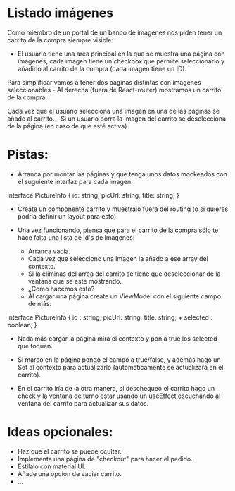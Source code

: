 # Listado imágenes 

Como miembro de un portal de un banco de imagenes nos piden tener un carrito de la compra siempre
visible: 
- El usuario tiene una area principal en la que se muestra una página con imagenes, cada imagen
tiene un checkbox que permite seleccionarlo y añadirlo al carrito de la compra (cada imagen tiene un ID).

Para simplificar vamos a tener dos páginas distintas con imagenes seleccionables - Al derecha
(fuera de React-router) mostramos un carrito de la compra.

Cada vez que el usuario selecciona una imagen en una de las páginas se añade al carrito. - Si un
usuario borra la imagen del carrito se deselecciona de la página (en caso de que esté activa).

# Pistas:
- Arranca por montar las páginas y que tenga unos datos mockeados con el suguiente interfaz para
cada imagen:

interface PictureInfo {
id: string;
picUrl: string;
title: string;
}

- Create un componente carrito y muestralo fuera del routing (o si quieres podría definir un layout
para esto)

- Una vez funcionando, piensa que para el carrito de la compra sólo te hace falta una lista de Id's de
imagenes:
  - Arranca vacía.
  - Cada vez que selecciono una imagen la añado a ese array del contexto.
  - Si la eliminas del arrea del carrito se tiene que deseleccionar de la ventana que se este
  mostrando.
  - ¿Como hacemos esto?
  - Al cargar una página create un ViewModel con el siguiente campo de más:

interface PictureInfo {
id : string;
picUrl: string;
title: string;
+
selected : boolean;
}

- Nada más cargar la página mira el contexto y pon a true los selected que toquen.

- Si marco en la página pongo el campo a true/false, y además hago un Set al contexto para
actualizarlo (automáticamente se actualizará en el carrito).

- En el carrito iría de la otra manera, si deschequeo el carrito hago un check y la ventana de turno
estar usando un useEffect escuchando al ventana del carrito para actualizar sus datos.

# Ideas opcionales:
- Haz que el carrito se puede ocultar.
- Implementa una página de "checkout" para hacer el pedido.
- Estilalo con material UI.
- Añade una opcíon de vaciar carrito.
- ...
